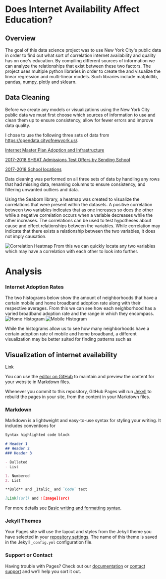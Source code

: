 # Does Internet Availability Affect Education?

## Overview

The goal of this data science project was to use New York City's public data in order to find out what sort of correlation internet availability and quality has on one's education. By compiling different sources of information we can analyze the relationships that exist between these two factors. The project uses multiple python libraries in order to create the and visualize the linear regression and multi-linear models. Such libraries include matplotlib, pandas, numpy, plotly and sklearn. 

## Data Cleaning

Before we create any models or visualizations using the New York City public data we must first choose which sources of information to use and clean them up to ensure consistency, allow for fewer errors and improve data quality. 

I chose to use the following three sets of data from https://opendata.cityofnewyork.us/. 

[Internet Master Plan Adoption and Infrastructure](https://data.cityofnewyork.us/City-Government/Internet-Master-Plan-Adoption-and-Infrastructure-D/fg5j-q5nk/data)

[2017-2018 SHSAT Admissions Test Offers by Sending School](https://data.cityofnewyork.us/Education/2017-2018-SHSAT-Admissions-Test-Offers-By-Sending-/vsgi-eeb5/data)

[2017-2018 School locations](https://data.cityofnewyork.us/Education/2017-2018-School-Locations/p6h4-mpyy)

Data cleaning was performed on all three sets of data by handling any rows that had missing data, renaming columns to ensure consistency, and filtering unwanted outliers and data.

Using the Seaborn library, a heatmap was created to visualize the correlations that were present within the datasets. A positive correlation between two variables indicates that as one increases so does the other while a negative correlation occurs when a variable decreases while the other increases. The correlations can be used to test hypotheses about cause and effect relationships between the variables. While correlation may indicate that there exists a relationship between the two variables, it does not imply causation.

![Correlation Heatmap](https://wilsonchooo.github.io/DS-Model/Correlation%20Heatmap.png)
From this we can quickly locate any two variables which may have a correlation with each other to look into further.

# Analysis
### Internet Adoption Rates 
The two histograms below show the amount of neighborhoods that have a certain mobile and home broadband adoption rate along with their respective averages. From this we can see how each neighborhood has a varied broadband adoption rate and the range in which they encompass.  
![Home Histogram](https://wilsonchooo.github.io/DS-Model/histogram_home.png)
![Mobile Histogram](https://wilsonchooo.github.io/DS-Model/histogram_mobile.png)

While the histograms allow us to see how many neighborhoods have a certain adoption rate of mobile and home broadband, a different visualization may be better suited for finding patterns such as 

## Visualization of internet availability


[Link](https://wilsonchooo.github.io/DS-Model/choropleth_home1.html)

You can use the [editor on GitHub](https://github.com/wilsonchooo/wilsonchooo.github.io/edit/main/index.md) to maintain and preview the content for your website in Markdown files.

Whenever you commit to this repository, GitHub Pages will run [Jekyll](https://jekyllrb.com/) to rebuild the pages in your site, from the content in your Markdown files.

### Markdown

Markdown is a lightweight and easy-to-use syntax for styling your writing. It includes conventions for

```markdown
Syntax highlighted code block

# Header 1
## Header 2
### Header 3

- Bulleted
- List

1. Numbered
2. List

**Bold** and _Italic_ and `Code` text

[Link](url) and ![Image](src)
```

For more details see [Basic writing and formatting syntax](https://docs.github.com/en/github/writing-on-github/getting-started-with-writing-and-formatting-on-github/basic-writing-and-formatting-syntax).

### Jekyll Themes

Your Pages site will use the layout and styles from the Jekyll theme you have selected in your [repository settings](https://github.com/wilsonchooo/wilsonchooo.github.io/settings/pages). The name of this theme is saved in the Jekyll `_config.yml` configuration file.

### Support or Contact

Having trouble with Pages? Check out our [documentation](https://docs.github.com/categories/github-pages-basics/) or [contact support](https://support.github.com/contact) and we’ll help you sort it out.
